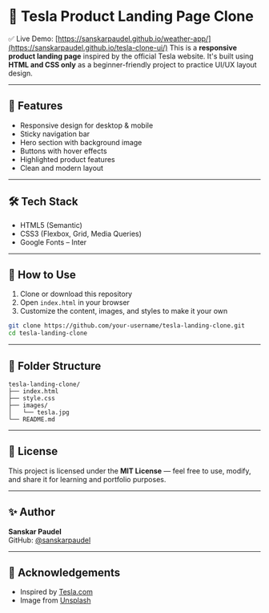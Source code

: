 # 🚗 Tesla Product Landing Page Clone
✅ Live Demo: [https://sanskarpaudel.github.io/weather-app/](https://sanskarpaudel.github.io/tesla-clone-ui/)
This is a **responsive product landing page** inspired by the official Tesla website. It's built using **HTML and CSS only** as a beginner-friendly project to practice UI/UX layout design.

---

## 🌟 Features

- Responsive design for desktop & mobile
- Sticky navigation bar
- Hero section with background image
- Buttons with hover effects
- Highlighted product features
- Clean and modern layout

---

## 🛠️ Tech Stack

- HTML5 (Semantic)
- CSS3 (Flexbox, Grid, Media Queries)
- Google Fonts – Inter

---

## 🚀 How to Use

1. Clone or download this repository
2. Open `index.html` in your browser
3. Customize the content, images, and styles to make it your own

```bash
git clone https://github.com/your-username/tesla-landing-clone.git
cd tesla-landing-clone
```

---

## 📁 Folder Structure

```
tesla-landing-clone/
├── index.html
├── style.css
├── images/
│   └── tesla.jpg
└── README.md
```

---

## 📄 License

This project is licensed under the **MIT License** — feel free to use, modify, and share it for learning and portfolio purposes.

---

## ✨ Author

**Sanskar Paudel**  
GitHub: [@sanskarpaudel](https://github.com/sanskarpaudel)

---

## 🙌 Acknowledgements

- Inspired by [Tesla.com](https://www.tesla.com/)
- Image from [Unsplash](https://unsplash.com/)
